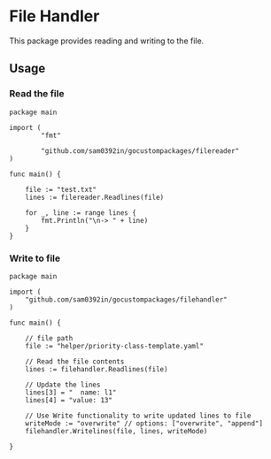 # File Handler
This package provides reading and writing to the file.

## Usage

### Read the file
```
package main

import (
        "fmt"

        "github.com/sam0392in/gocustompackages/filereader"
)

func main() {

    file := "test.txt"
    lines := filereader.Readlines(file)

	for _, line := range lines {
		fmt.Println("\n-> " + line)
    }
}

```

### Write to file
```
package main

import (
	"github.com/sam0392in/gocustompackages/filehandler"
)

func main() {

	// file path
	file := "helper/priority-class-template.yaml"

	// Read the file contents
	lines := filehandler.Readlines(file)

	// Update the lines
	lines[3] = "  name: l1"
	lines[4] = "value: 13"

	// Use Write functionality to write updated lines to file
	writeMode := "overwrite" // options: ["overwrite", "append"]
	filehandler.Writelines(file, lines, writeMode)

}

```